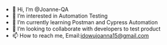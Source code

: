 - 👋 Hi, I’m @Joanne-QA
- 👀 I’m interested in Automation Testing
- 🌱 I’m currently learning Postman and Cypress Automation
- 💞️ I’m looking to collaborate with developers to test product
- 📫 How to reach me, Email:idowujoanna15@gmail.com

<!---
Joanne-QA/Joanne-QA is a ✨ special ✨ repository because its `README.md` (this file) appears on your GitHub profile.
You can click the Preview link to take a look at your changes.
--->

